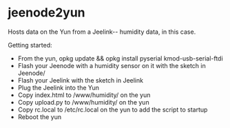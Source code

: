 jeenode2yun
========

Hosts data on the Yun from a Jeelink-- humidity data, in this case.

Getting started:
 * From the yun, opkg update && opkg install pyserial kmod-usb-serial-ftdi
 * Flash your Jeenode with a humidity sensor on it with the sketch in Jeenode/
 * Flash your Jeelink with the sketch in Jeelink
 * Plug the Jeelink into the Yun
 * Copy index.html to /www/humidity/ on the yun
 * Copy upload.py to /www/humidity/ on the yun
 * Copy rc.local to /etc/rc.local on the yun to add the script to startup
 * Reboot the yun

